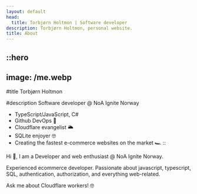 ```yaml
---
layout: default
head:
  title: Torbjørn Holtmon | Software developer
description: Torbjørn Holtmon, personal website.
title: About
---
```


::hero
---
image: /me.webp
---
#title
Torbjørn Holtmon

#description
Software developer @ NoA Ignite Norway

- TypeScript/JavaScript, C#
- Github DevOps 🐙
- Cloudflare evangelist 🌥️
- SQLite enjoyer 🤓
- Creating the fastest e-commerce websites on the market 🏎️
::

Hi 👋, I am a Developer and web enthusiast @ NoA Ignite Norway.

Experienced ecommerce developer. Passionate about javascript, typescript, SQL, authentication, authorization, and everything web-related.

Ask me about Cloudflare workers! 🤓
